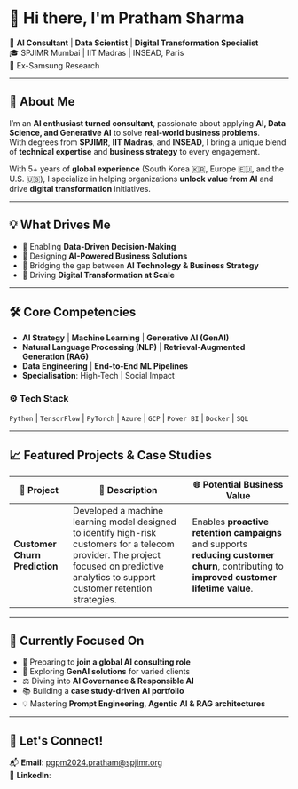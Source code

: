# 👋 Hi there, I'm **Pratham Sharma**

🚀 **AI Consultant** | **Data Scientist** | **Digital Transformation Specialist**  
🎓 SPJIMR Mumbai | IIT Madras | INSEAD, Paris  
💼 Ex-Samsung Research  

---

## 🚀 About Me  
I’m an **AI enthusiast turned consultant**, passionate about applying **AI, Data Science, and Generative AI** to solve **real-world business problems**.  
With degrees from **SPJIMR**, **IIT Madras**, and **INSEAD**, I bring a unique blend of **technical expertise** and **business strategy** to every engagement.  

With 5+ years of **global experience** (South Korea 🇰🇷, Europe 🇪🇺, and the U.S. 🇺🇸), I specialize in helping organizations **unlock value from AI** and drive **digital transformation** initiatives.

---

## 💡 What Drives Me  
- 🔹 Enabling **Data-Driven Decision-Making**  
- 🔹 Designing **AI-Powered Business Solutions**  
- 🔹 Bridging the gap between **AI Technology & Business Strategy**  
- 🔹 Driving **Digital Transformation at Scale**

---

## 🛠️ Core Competencies  
- **AI Strategy** | **Machine Learning** | **Generative AI (GenAI)**  
- **Natural Language Processing (NLP)** | **Retrieval-Augmented Generation (RAG)**  
- **Data Engineering** | **End-to-End ML Pipelines**  
- **Specialisation**: High-Tech | Social Impact  

### ⚙️ Tech Stack  
`Python` | `TensorFlow` | `PyTorch` | `Azure` | `GCP` | `Power BI` | `Docker` | `SQL`

---

## 📈 Featured Projects & Case Studies

| 🚀 **Project** | 📝 **Description** | 🌐 **Potential Business Value** |
|----------------|-------------------|----------------------------|
| **Customer Churn Prediction** | Developed a machine learning model designed to identify high-risk customers for a telecom provider. The project focused on predictive analytics to support customer retention strategies. | Enables **proactive retention campaigns** and supports **reducing customer churn**, contributing to **improved customer lifetime value**. |

---

## 🎯 Currently Focused On  
- 🚀 Preparing to **join a global AI consulting role**  
- 🧠 Exploring **GenAI solutions** for varied clients  
- ⚖️ Diving into **AI Governance & Responsible AI**  
- 📚 Building a **case study-driven AI portfolio**  
- 💡 Mastering **Prompt Engineering, Agentic AI & RAG architectures**

---

## 🤝 Let's Connect!  
📬 **Email**: [pgpm2024.pratham@spjimr.org](mailto:pgpm2024.pratham@spjimr.org)  
🔗 **LinkedIn**:
